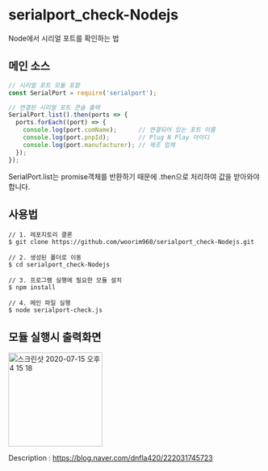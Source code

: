 # serialport_check-Nodejs
Node에서 시리얼 포트를 확인하는 법

## 메인 소스
```javascript
// 시리얼 포트 모듈 포함
const SerialPort = require('serialport');

// 연결된 시리얼 포트 콘솔 출력
SerialPort.list().then(ports => {
  ports.forEach((port) => {
    console.log(port.comName);      // 연결되어 있는 포트 이름
    console.log(port.pnpId);        // Plug N Play 아이디 
    console.log(port.manufacturer); // 제조 업체
  });
});
```
SerialPort.list는 promise객체를 반환하기 때문에 .then으로 처리하여 값을 받아와야 합니다.



## 사용법

```
// 1. 레포지토리 클론
$ git clone https://github.com/woorim960/serialport_check-Nodejs.git

// 2. 생성된 폴더로 이동
$ cd serialport_check-Nodejs

// 3. 프로그램 실행에 필요한 모듈 설치
$ npm install

// 4. 메인 파일 실행
$ node serialport-check.js
```

## 모듈 실행시 출력화면
<img width="186" alt="스크린샷 2020-07-15 오후 4 15 18" src="https://user-images.githubusercontent.com/56839474/87515735-3c3a7400-c6b7-11ea-9dca-10ad8f904c48.png">


Description : https://blog.naver.com/dnfla420/222031745723
